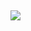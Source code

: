 ## ![](https://ga-dash.s3.amazonaws.com/production/assets/logo-9f88ae6c9c3871690e33280fcf557f33.png)